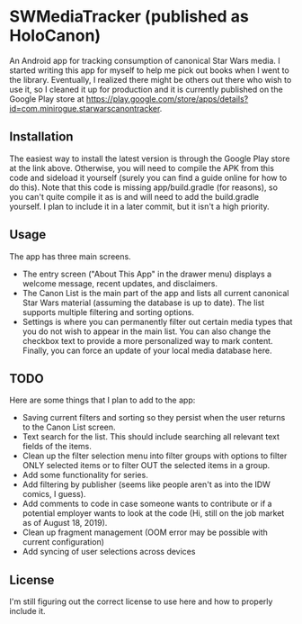 # SWMediaTracker (published as HoloCanon)
An Android app for tracking consumption of canonical Star Wars media. I started writing this app for myself to help me pick out books when I went to the library. Eventually, I realized there might be others out there who wish to use it, so I cleaned it up for production and it is currently published on the Google Play store at https://play.google.com/store/apps/details?id=com.minirogue.starwarscanontracker.

## Installation
The easiest way to install the latest version is through the Google Play store at the link above. Otherwise, you will need to compile the APK from this code and sideload it yourself (surely you can find a guide online for how to do this). Note that this code is missing app/build.gradle (for reasons), so you can't quite compile it as is and will need to add the build.gradle yourself. I plan to include it in a later commit, but it isn't a high priority.

## Usage
The app has three main screens.
* The entry screen ("About This App" in the drawer menu) displays a welcome message, recent updates, and disclaimers.
* The Canon List is the main part of the app and lists all current canonical Star Wars material (assuming the database is up to date). The list supports multiple filtering and sorting options.
* Settings is where you can permanently filter out certain media types that you do not wish to appear in the main list. You can also change the checkbox text to provide a more personalized way to mark content. Finally, you can force an update of your local media database here.

## TODO
Here are some things that I plan to add to the app:
* Saving current filters and sorting so they persist when the user returns to the Canon List screen.
* Text search for the list. This should include searching all relevant text fields of the items.
* Clean up the filter selection menu into filter groups with options to filter ONLY selected items or to filter OUT the selected items in a group.
* Add some functionality for series.
* Add filtering by publisher (seems like people aren't as into the IDW comics, I guess).
* Add comments to code in case someone wants to contribute or if a potential employer wants to look at the code (Hi, still on the job market as of August 18, 2019).
* Clean up fragment management (OOM error may be possible with current configuration)
* Add syncing of user selections across devices

## License
I'm still figuring out the correct license to use here and how to properly include it.

